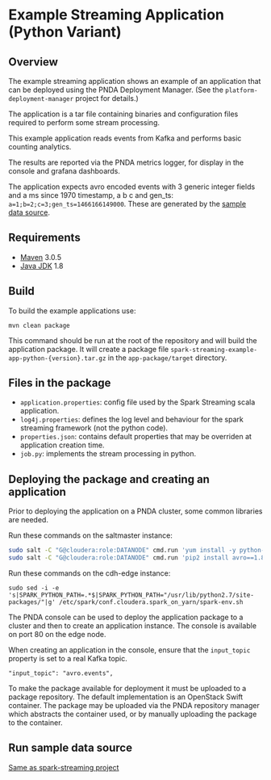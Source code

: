 # Example Streaming Application (Python Variant)

## Overview

The example streaming application shows an example of an application that can be deployed using the PNDA Deployment Manager. (See the `platform-deployment-manager` project for details.)

The application is a tar file containing binaries and configuration files required to perform some stream processing. 

This example application reads events from Kafka and performs basic counting analytics.

The results are reported via the PNDA metrics logger, for display in the console and grafana dashboards.

The application expects avro encoded events with 3 generic integer fields and a ms since 1970 timestamp, a b c and gen_ts:
```a=1;b=2;c=3;gen_ts=1466166149000```. These are generated by the [sample data source](#run-sample-data-source).

## Requirements

* [Maven](https://maven.apache.org/docs/3.0.5/release-notes.html) 3.0.5
* [Java JDK](https://docs.oracle.com/javase/8/docs/technotes/guides/install/install_overview.html) 1.8

## Build

To build the example applications use:

````
mvn clean package
````

This command should be run at the root of the repository and will build the application package. It will create a package file `spark-streaming-example-app-python-{version}.tar.gz` in the `app-package/target` directory.

## Files in the package

- `application.properties`: config file used by the Spark Streaming scala application.
- `log4j.properties`: defines the log level and behaviour for the spark streaming framework (not the python code).
- `properties.json`: contains default properties that may be overriden at application creation time.
- `job.py`: implements the stream processing in python.

## Deploying the package and creating an application

Prior to deploying the application on a PNDA cluster, some common libraries are needed.

Run these commands on the saltmaster instance:
```sh
sudo salt -C "G@cloudera:role:DATANODE" cmd.run 'yum install -y python-pip'
sudo salt -C "G@cloudera:role:DATANODE" cmd.run 'pip2 install avro==1.8.1 requests'
```

Run these commands on the cdh-edge instance:
```
sudo sed -i -e 's|SPARK_PYTHON_PATH=.*$|SPARK_PYTHON_PATH="/usr/lib/python2.7/site-packages/"|g' /etc/spark/conf.cloudera.spark_on_yarn/spark-env.sh
```

The PNDA console can be used to deploy the application package to a cluster and then to create an application instance. The console is available on port 80 on the edge node.

When creating an application in the console, ensure that the `input_topic` property is set to a real Kafka topic.

```
"input_topic": "avro.events",
``` 

To make the package available for deployment it must be uploaded to a package repository. The default implementation is an OpenStack Swift container. The package may be uploaded via the PNDA repository manager which abstracts the container used, or by manually uploading the package to the container.


## Run sample data source

[Same as spark-streaming project](../spark-streaming/README.md#run-sample-data-source)


